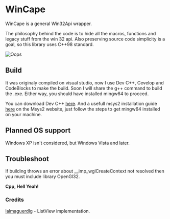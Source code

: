 # WinCape

WinCape is a general Win32Api wrapper. 

The philosophy behind the code is to hide all the macros, functions and legacy stuff from the win 32 api. Also preserving source code simplicity is a goal, so this library uses C++98 standard.

![Oops](https://res.cloudinary.com/dc5vwax2d/image/upload/v1659298089/CapturaWinCape_l5knoe.png "Little Showcase Window")

## Build

It was originaly compiled on visual studio, now I use Dev C++, Cevelop and CodeBlocks to make the build. Soon I will share the g++ command to build the .exe. Either way, you should have installed mingw64 to procced. 

You can download Dev C++ [here](https://sourceforge.net/projects/dev-cpp/files/Binaries/Dev-C%2B%2B%204.9.9.2/devcpp-4.9.9.2_setup.exe/download).
And a usefull msys2 installation guide [here](https://www.msys2.org/) on the Msys2 website, just follow the steps to get mingw64 installed on your machine.

## Planned OS support

Windows XP isn't considered, but Windows Vista and later.

## Troubleshoot

If building throws an error about __imp_wglCreateContext not resolved then you must include library OpenGl32.

**Cpp, Hell Yeah!**

### Credits

[lalmaguerdlg](https://github.com/lalmaguerdlg) - ListView implementation.
